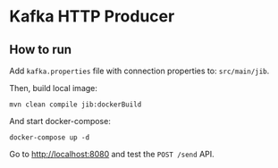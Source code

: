 # Kafka HTTP Producer

## How to run

Add `kafka.properties` file with connection properties to: `src/main/jib`.

Then, build local image:

```shell
mvn clean compile jib:dockerBuild
```

And start docker-compose:

```shell
docker-compose up -d
```

Go to <http://localhost:8080> and test the `POST /send` API.
